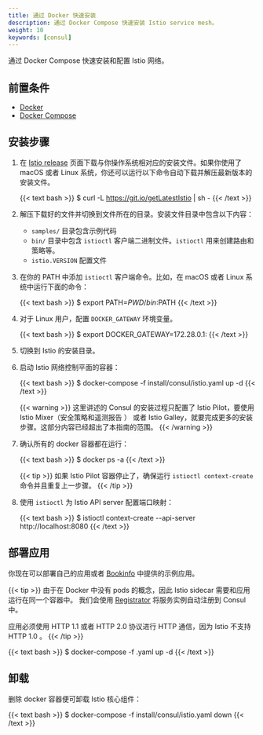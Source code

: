 ```yaml
---
title: 通过 Docker 快速安装
description: 通过 Docker Compose 快速安装 Istio service mesh。
weight: 10
keywords: [consul]
---
```


通过 Docker Compose 快速安装和配置 Istio 网络。

## 前置条件

* [Docker](https://docs.docker.com/engine/installation/)
* [Docker Compose](https://docs.docker.com/compose/install/)

## 安装步骤

1.  在 [Istio release](https://github.com/istio/istio/releases) 页面下载与你操作系统相对应的安装文件。如果你使用了 macOS 或者 Linux 系统，你还可以运行以下命令自动下载并解压最新版本的安装文件。

    {{< text bash >}}
    $ curl -L https://git.io/getLatestIstio | sh -
    {{< /text >}}

1.  解压下载好的文件并切换到文件所在的目录。安装文件目录中包含以下内容：

    * `samples/` 目录包含示例代码
    * `bin/` 目录中包含 `istioctl` 客户端二进制文件。`istioctl` 用来创建路由和策略等。
    * `istio.VERSION` 配置文件

1.  在你的 PATH 中添加 `istioctl` 客户端命令。比如，在 macOS 或者 Linux 系统中运行下面的命令：

    {{< text bash >}}
    $ export PATH=$PWD/bin:$PATH
    {{< /text >}}

1.  对于 Linux 用户，配置 `DOCKER_GATEWAY` 环境变量。

    {{< text bash >}}
    $ export DOCKER_GATEWAY=172.28.0.1:
    {{< /text >}}

1.  切换到 Istio 的安装目录。

1.  启动 Istio 网络控制平面的容器：

    {{< text bash >}}
    $ docker-compose -f install/consul/istio.yaml up -d
    {{< /text >}}

    {{< warning >}}
    这里讲述的 Consul 的安装过程只配置了 Istio Pilot，要使用 Istio Mixer（安全策略和遥测报告 ） 或者 Istio Galley，就要完成更多的安装步骤。这部分内容已经超出了本指南的范围。
    {{< /warning >}}

1.  确认所有的 docker 容器都在运行：

    {{< text bash >}}
    $ docker ps -a
    {{< /text >}}

    {{< tip >}}
    如果 Istio Pilot 容器停止了，确保运行 `istioctl context-create` 命令并且重复上一步骤。
    {{< /tip >}}

1.  使用 `istioctl` 为 Istio API server 配置端口映射：

    {{< text bash >}}
    $ istioctl context-create --api-server http://localhost:8080
    {{< /text >}}

## 部署应用

你现在可以部署自己的应用或者 [Bookinfo](/zh/docs/examples/bookinfo/#如果在-docker-和-consul-环境中运行) 中提供的示例应用。

{{< tip >}}
由于在 Docker 中没有 pods 的概念，因此 Istio sidecar 需要和应用运行在同一个容器中。
我们会使用 [Registrator](https://gliderlabs.github.io/registrator/latest/) 将服务实例自动注册到 Consul 中。

应用必须使用 HTTP 1.1 或者 HTTP 2.0 协议进行 HTTP 通信，因为 Istio 不支持 HTTP 1.0 。
{{< /tip >}}

{{< text bash >}}
$ docker-compose -f <your-app-spec>.yaml up -d
{{< /text >}}

## 卸载

删除 docker 容器便可卸载 Istio 核心组件：

{{< text bash >}}
$ docker-compose -f install/consul/istio.yaml down
{{< /text >}}
